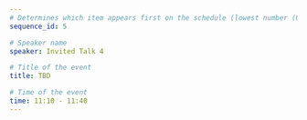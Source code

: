 ```yaml
---
# Determines which item appears first on the schedule (lowest number (0) appears first)
sequence_id: 5

# Speaker name
speaker: Invited Talk 4

# Title of the event
title: TBD

# Time of the event
time: 11:10 - 11:40
---
```

